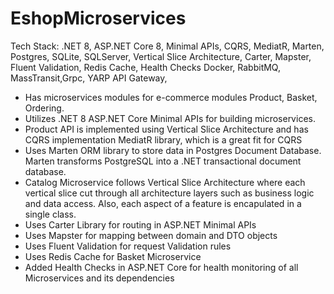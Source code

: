 # EshopMicroservices
Tech Stack: .NET 8, ASP.NET Core 8, Minimal APIs, CQRS, MediatR, Marten, Postgres, SQLite, SQLServer, Vertical Slice Architecture, Carter, Mapster, Fluent Validation, Redis Cache, Health Checks
Docker, RabbitMQ, MassTransit,Grpc, YARP API Gateway, 
- Has microservices modules for e-commerce modules Product, Basket, Ordering.
- Utilizes .NET 8 ASP.NET Core Minimal APIs for building microservices.
- Product API is implemented using Vertical Slice Architecture and has CQRS implementation MediatR library, which is a great fit for CQRS
- Uses Marten ORM library to store data in Postgres Document Database. Marten transforms PostgreSQL into a .NET transactional document database.
- Catalog Microservice follows Vertical Slice Architecture where each vertical slice cut through all architecture layers such as business logic and data access.
Also, each aspect of a feature is encapulated in a single class.
- Uses Carter Library for routing in ASP.NET Minimal APIs
- Uses Mapster for mapping between domain and DTO objects
- Uses Fluent Validation for request Validation rules
- Uses Redis Cache for Basket Microservice
- Added Health Checks in ASP.NET Core for health monitoring of all Microservices and its dependencies

